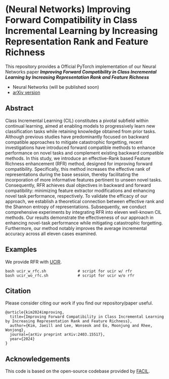 # (Neural Networks) Improving Forward Compatibility in Class Incremental Learning by Increasing Representation Rank and Feature Richness

This repository provides a Official PyTorch implementation of our Neural Networks paper ***Improving Forward Compatibility in Class Incremental Learning by Increasing Representation Rank and Feature Richness***

- Neural Networks (will be published soon)
- [arXiv version](https://arxiv.org/abs/2403.15517)


## Abstract

Class Incremental Learning (CIL) constitutes a pivotal subfield within continual learning, aimed at enabling models to progressively learn new classification tasks while retaining knowledge obtained from prior tasks. Although previous studies have predominantly focused on backward compatible approaches to mitigate catastrophic forgetting, recent investigations have introduced forward compatible methods to enhance performance on novel tasks and complement existing backward compatible methods. In this study, we introduce an effective-Rank based Feature Richness enhancement (RFR) method, designed for improving forward compatibility. Specifically, this method increases the effective rank of representations during the base session, thereby facilitating the incorporation of more informative features pertinent to unseen novel tasks. Consequently, RFR achieves dual objectives in backward and forward compatibility: minimizing feature extractor modifications and enhancing novel task performance, respectively. To validate the efficacy of our approach, we establish a theoretical connection between effective rank and the Shannon entropy of representations. Subsequently, we conduct comprehensive experiments by integrating RFR into eleven well-known CIL methods. Our results demonstrate the effectiveness of our approach in enhancing novel-task performance while mitigating catastrophic forgetting. Furthermore, our method notably improves the average incremental accuracy across all eleven cases examined.


## Examples

We provide RFR with [UCIR](https://openaccess.thecvf.com/content_CVPR_2019/papers/Hou_Learning_a_Unified_Classifier_Incrementally_via_Rebalancing_CVPR_2019_paper.pdf).

~~~
bash ucir_w_rfc.sh              # script for ucir w/ rfr
bash ucir_wo_rfc.sh             # script for ucir w/o rfr
~~~

## Citation

Please consider citing our work if you find our repository/paper useful.

~~~
@article{kim2024improving,
  title={Improving Forward Compatibility in Class Incremental Learning by Increasing Representation Rank and Feature Richness},
  author={Kim, Jaeill and Lee, Wonseok and Eo, Moonjung and Rhee, Wonjong},
  journal={arXiv preprint arXiv:2403.15517},
  year={2024}
}
~~~

## Acknowledgements

This code is based on the open-source codebase provided by [FACIL](https://github.com/mmasana/FACIL).